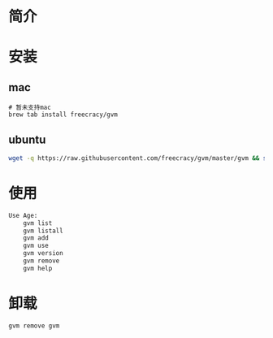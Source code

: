 # 简介

# 安装
## mac
```
# 暂未支持mac
brew tab install freecracy/gvm
```
## ubuntu
```bash
wget -q https://raw.githubusercontent.com/freecracy/gvm/master/gvm && sudo mv gvm /usr/local/bin && sudo  chmod +x /usr/local/bin/gvm 
```
# 使用
```bash
Use Age:
    gvm list
    gvm listall
    gvm add
    gvm use
    gvm version
    gvm remove
    gvm help
```

# 卸载
```bash
gvm remove gvm
```
